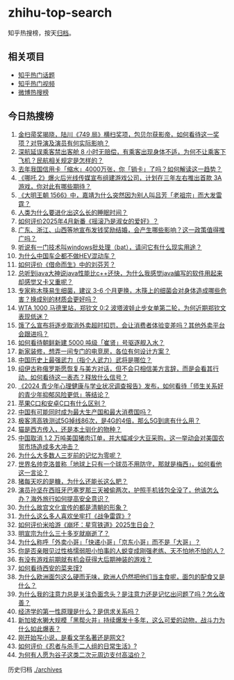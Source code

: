 # zhihu-top-search

知乎热搜榜，按天[归档](./archives)。

## 相关项目

- [知乎热门话题](https://github.com/justjavac/zhihu-trending-hot-questions)
- [知乎热门视频](https://github.com/justjavac/zhihu-trending-hot-video)
- [微博热搜榜](https://github.com/justjavac/weibo-trending-hot-search)

## 今日热搜榜

<!-- BEGIN -->
<!-- 最后更新时间 Sun Apr 27 2025 02:39:09 GMT+0800 (China Standard Time) -->

1. [金扫帚奖揭晓，陆川《749 局》横扫奖项，包贝尔获影帝，如何看待这一奖项？对导演及演员有何实际影响？](https://www.zhihu.com/search?q=https%3A%2F%2Fapi.zhihu.com%2Fquestions%2F1899104401064436977)
1. [深航延误乘客禁出客舱 8 小时无赔偿，有乘客出现身体不适，为何不让乘客下飞机？民航相关规定是怎样的？](https://www.zhihu.com/search?q=https%3A%2F%2Fapi.zhihu.com%2Fquestions%2F1899207574949160013)
1. [去年我国信用卡「缩水」4000万张，你「销卡」了吗？如何解读这一趋势？](https://www.zhihu.com/search?q=https%3A%2F%2Fapi.zhihu.com%2Fquestions%2F1899041693380080715)
1. [《哪吒 2》爆火后光线传媒宣布组建游戏公司，计划在三年左右推出首款 3A 游戏，你对此有哪些期待？](https://www.zhihu.com/search?q=https%3A%2F%2Fapi.zhihu.com%2Fquestions%2F1898827022844798667)
1. [《大明王朝 1566》中，嘉靖为什么突然因为别人叫吕芳「老祖宗」而大发雷霆？](https://www.zhihu.com/search?q=https%3A%2F%2Fapi.zhihu.com%2Fquestions%2F274890065)
1. [人类为什么要进化出这么长的睡眠时间？](https://www.zhihu.com/search?q=https%3A%2F%2Fapi.zhihu.com%2Fquestions%2F1896726316402840869)
1. [如何评价2025年4月新番《摇滚乃是淑女的爱好》？](https://www.zhihu.com/search?q=https%3A%2F%2Fapi.zhihu.com%2Fquestions%2F1891230723203110518)
1. [广东、浙江、山西等地宣布发钱奖励结婚，会产生哪些影响？这一政策值得推广吗？](https://www.zhihu.com/search?q=https%3A%2F%2Fapi.zhihu.com%2Fquestions%2F1899434033563263452)
1. [听说有一门技术叫windows批处理（bat），请问它有什么现实用途？](https://www.zhihu.com/search?q=https%3A%2F%2Fapi.zhihu.com%2Fquestions%2F333433046)
1. [为什么中国车企都不做HEV混动车？](https://www.zhihu.com/search?q=https%3A%2F%2Fapi.zhihu.com%2Fquestions%2F642302684)
1. [如何评价《借命而生》中的刘芬芳？](https://www.zhihu.com/search?q=https%3A%2F%2Fapi.zhihu.com%2Fquestions%2F1897088404790936922)
1. [总听到java大神说java性能比c++还快，为什么我感觉java编写的软件用起来却感觉又卡又重呢？](https://www.zhihu.com/search?q=https%3A%2F%2Fapi.zhihu.com%2Fquestions%2F1891110377930068889)
1. [专家称木筷易生细菌，建议 3-6 个月更换，木筷上的细菌会对身体造成哪些危害？换成别的材质会更好吗？](https://www.zhihu.com/search?q=https%3A%2F%2Fapi.zhihu.com%2Fquestions%2F1898334720418345384)
1. [WTA 1000 马德里站，郑钦文 0:2 波塔波娃止步女单第二轮，为何近期郑钦文表现低迷？](https://www.zhihu.com/search?q=https%3A%2F%2Fapi.zhihu.com%2Fquestions%2F1899237411994727724)
1. [饿了么宣布将逐步取消外卖超时扣罚，会让消费者体验变差吗？其他外卖平台会跟进吗？](https://www.zhihu.com/search?q=https%3A%2F%2Fapi.zhihu.com%2Fquestions%2F1899228774433781373)
1. [如何看待朝鲜新建 5000 吨级「崔贤」号驱逐舰入水？](https://www.zhihu.com/search?q=https%3A%2F%2Fapi.zhihu.com%2Fquestions%2F1899405191062724771)
1. [新家装修，想弄一间专门的电竞房，各位有何设计方案？](https://www.zhihu.com/search?q=https%3A%2F%2Fapi.zhihu.com%2Fquestions%2F348820440)
1. [中国历史上最强武力（指个人武力）武将是哪位？](https://www.zhihu.com/search?q=https%3A%2F%2Fapi.zhihu.com%2Fquestions%2F593575097)
1. [绍伊古称俄罗斯愿恢复与美方对话，但不会只相信美方言辞，而是会看其行动，如何看待这一表态？释放什么信号？](https://www.zhihu.com/search?q=https%3A%2F%2Fapi.zhihu.com%2Fquestions%2F1898864355182882820)
1. [《2024 青少年心理健康与学业状况调查报告》发布，如何看待「师生关系好的青少年抑郁风险更低」等结论？](https://www.zhihu.com/search?q=https%3A%2F%2Fapi.zhihu.com%2Fquestions%2F1897927325946982907)
1. [苹果C口和安卓C口有什么区别？](https://www.zhihu.com/search?q=https%3A%2F%2Fapi.zhihu.com%2Fquestions%2F646909743)
1. [中国有可能同时成为最大生产国和最大消费国吗？](https://www.zhihu.com/search?q=https%3A%2F%2Fapi.zhihu.com%2Fquestions%2F1898704682098099241)
1. [极客湾高铁测试5G掉线86次，是4G的4倍，那么5G到底有什么用？](https://www.zhihu.com/search?q=https%3A%2F%2Fapi.zhihu.com%2Fquestions%2F1897746007296570602)
1. [猫是西方传入，还是本土驯化的物种？](https://www.zhihu.com/search?q=https%3A%2F%2Fapi.zhihu.com%2Fquestions%2F551946303)
1. [中国取消 1.2 万吨美国猪肉订单，并大幅减少大豆采购，这一举动会对美国农贸市场造成多大冲击？](https://www.zhihu.com/search?q=https%3A%2F%2Fapi.zhihu.com%2Fquestions%2F1899175003544617487)
1. [为什么大多数人三岁前的记忆为零呢？](https://www.zhihu.com/search?q=https%3A%2F%2Fapi.zhihu.com%2Fquestions%2F593422171)
1. [世界名帅克洛普称「地球上只有一个球员不用防守，那就是梅西」，如何看他这一言论？](https://www.zhihu.com/search?q=https%3A%2F%2Fapi.zhihu.com%2Fquestions%2F1898684218088882910)
1. [猪每天吃的是糠，为什么还能长这么肥？](https://www.zhihu.com/search?q=https%3A%2F%2Fapi.zhihu.com%2Fquestions%2F1892252106003562753)
1. [演员孙坚在西班牙巴塞罗那三天被偷两次，护照手机钱包全没了，他该怎么办？海外旅行如何提高安全意识？](https://www.zhihu.com/search?q=https%3A%2F%2Fapi.zhihu.com%2Fquestions%2F1898807797098964952)
1. [为什么故宫文化宣传的都是清朝的形象？](https://www.zhihu.com/search?q=https%3A%2F%2Fapi.zhihu.com%2Fquestions%2F477369221)
1. [为什么这么多人喜欢坐牢打《战争雷霆》?](https://www.zhihu.com/search?q=https%3A%2F%2Fapi.zhihu.com%2Fquestions%2F14140065184)
1. [如何评价米哈游《崩坏：星穹铁道》2025生日会？](https://www.zhihu.com/search?q=https%3A%2F%2Fapi.zhihu.com%2Fquestions%2F1898830831956492910)
1. [明宣宗为什么三十多岁就崩逝了？](https://www.zhihu.com/search?q=https%3A%2F%2Fapi.zhihu.com%2Fquestions%2F1898267129070987242)
1. [为什么称呼「外卖小哥」「快递小哥」「京东小哥」而不是「大哥」？](https://www.zhihu.com/search?q=https%3A%2F%2Fapi.zhihu.com%2Fquestions%2F1898667575707153915)
1. [你是否亲眼见过性格懦弱胆小怕事的人蜕变成刚强老练、天不怕地不怕的人？](https://www.zhihu.com/search?q=https%3A%2F%2Fapi.zhihu.com%2Fquestions%2F618697518)
1. [有没有游戏前期就有机会获得大后期神装的游戏？](https://www.zhihu.com/search?q=https%3A%2F%2Fapi.zhihu.com%2Fquestions%2F474872763)
1. [如何看待西安的菜夹馍?](https://www.zhihu.com/search?q=https%3A%2F%2Fapi.zhihu.com%2Fquestions%2F1893973027651297507)
1. [为什么欧洲面包这么硬而无味，欧洲人仍然把他们当主食呢，面包的配食又是什么？](https://www.zhihu.com/search?q=https%3A%2F%2Fapi.zhihu.com%2Fquestions%2F1898030003909813770)
1. [为什么我的注意力总是关注负面念头？是注意力还是记忆出问题了吗？怎么改善？](https://www.zhihu.com/search?q=https%3A%2F%2Fapi.zhihu.com%2Fquestions%2F1898166424888935249)
1. [经济学的第一性原理是什么？是供求关系吗？](https://www.zhihu.com/search?q=https%3A%2F%2Fapi.zhihu.com%2Fquestions%2F1899042469057880351)
1. [新加坡水獭大规模「黑帮火并」持续爆发十多年，这么可爱的动物，战斗力为什么如此爆表？](https://www.zhihu.com/search?q=https%3A%2F%2Fapi.zhihu.com%2Fquestions%2F1897981755551609311)
1. [刚开始写小说，是看文学名著还是网文?](https://www.zhihu.com/search?q=https%3A%2F%2Fapi.zhihu.com%2Fquestions%2F1896675223182495884)
1. [如何评价《忍者与杀手二人组的日常生活》?](https://www.zhihu.com/search?q=https%3A%2F%2Fapi.zhihu.com%2Fquestions%2F1894191504798486748)
1. [为何有人愿为谷子这类二次元周边支付高溢价？](https://www.zhihu.com/search?q=https%3A%2F%2Fapi.zhihu.com%2Fquestions%2F1895760305168036133)

<!-- END -->

历史归档 [./archives](./archives)
